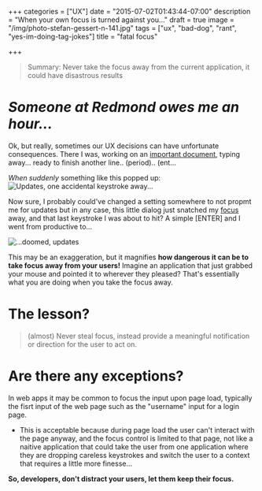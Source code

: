 +++
categories = ["UX"]
date = "2015-07-02T01:43:44-07:00"
description = "When your own focus is turned against you..."
draft = true
image = "/img/photo-stefan-gessert-n-141.jpg"
tags = ["ux", "bad-dog", "rant", "yes-im-doing-tag-jokes"]
title = "fatal focus"

+++

> Summary: Never take the focus away from the current application, it could have disastrous results

# *Someone at Redmond owes me an hour...*

Ok, but really, sometimes our UX decisions can have unfortunate consequences.  There I was, working on an [important document](/resume/), typing away... ready to finish another line.. (period).. (ent...

*When suddenly* something like this popped up:
![Updates, one accidental keystroke away...](/img/updates_yey.png)

Now sure, I probably could've changed a setting somewhere to not propmt me for updates but in any case, this little dialog just snatched my [focus]( https://en.wikipedia.org/wiki/Focus_(computing) ) away, and that last keystroke I was about to hit? A simple [ENTER] and I went from productive to...

![...doomed, updates](/img/updates_doomed.png)

This may be an exaggeration, but it magnifies **how dangerous it can be to take focus away from your users!**  Imagine an application that just grabbed your mouse and pointed it to wherever they pleased?  That's essentially what you are doing when you take the focus away.

# The lesson? 
> (almost) Never steal focus, instead provide a meaningful notification or direction for the user to act on.

# Are there any exceptions?

In web apps it may be common to focus the input upon page load, typically the fisrt input of the web page such as the "username" input for a login page.
  
- This is acceptable because during page load the user can't interact with the page anyway, and the focus control is limited to that page, not like a naitive application that could take the user from one application where they are dropping careless keystrokes and switch the user to a context that requires a little more finesse...

**So, developers, don't distract your users, let them keep their focus.**